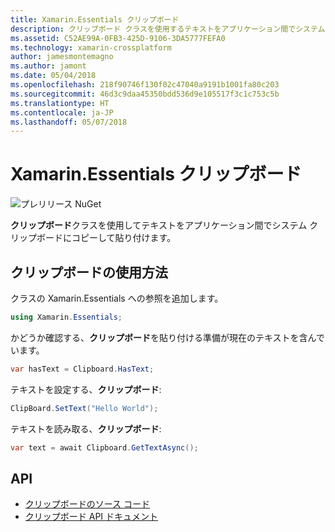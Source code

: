 ```yaml
---
title: Xamarin.Essentials クリップボード
description: クリップボード クラスを使用するテキストをアプリケーション間でシステム クリップボードにコピーして貼り付けることができます。
ms.assetid: C52AE99A-0FB3-425D-9106-3DA5777FEFA0
ms.technology: xamarin-crossplatform
author: jamesmontemagno
ms.author: jamont
ms.date: 05/04/2018
ms.openlocfilehash: 218f90746f130f02c47040a9191b1001fa80c203
ms.sourcegitcommit: 46d3c9daa45350bdd536d9e105517f3c1c753c5b
ms.translationtype: HT
ms.contentlocale: ja-JP
ms.lasthandoff: 05/07/2018
---
```

# <a name="xamarinessentials-clipboard"></a>Xamarin.Essentials クリップボード

![プレリリース NuGet](~/media/shared/pre-release.png)

**クリップボード**クラスを使用してテキストをアプリケーション間でシステム クリップボードにコピーして貼り付けます。

## <a name="using-clipboard"></a>クリップボードの使用方法

クラスの Xamarin.Essentials への参照を追加します。

```csharp
using Xamarin.Essentials;
```

かどうか確認する、**クリップボード**を貼り付ける準備が現在のテキストを含んでいます。

```csharp
var hasText = Clipboard.HasText;
```

テキストを設定する、**クリップボード**:

```csharp
ClipBoard.SetText("Hello World");
```

テキストを読み取る、**クリップボード**:

```csharp
var text = await Clipboard.GetTextAsync();
```

## <a name="api"></a>API

- [クリップボードのソース コード](https://github.com/xamarin/Essentials/tree/master/Essentials/Clipboard)
- [クリップボード API ドキュメント](xref:Xamarin.Essentials.Clipboard)
